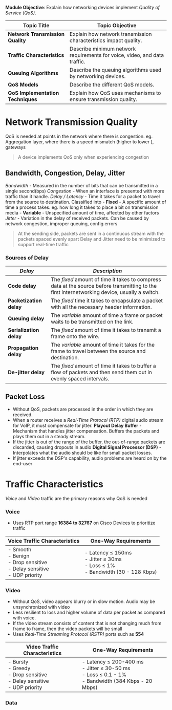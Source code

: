 **Module Objective**: Explain how networking devices implement *Quality of Service (QoS)*.

|**Topic Title**|**Topic Objective**|
|---|---|
|**Network Transmission Quality**|Explain how network transmission characteristics impact quality.|
|**Traffic Characteristics**|Describe minimum network requirements for voice, video, and data traffic.|
|**Queuing Algorithms**|Describe the queuing algorithms used by networking devices.|
|**QoS Models**|Describe the different QoS models.|
|**QoS Implementation Techniques**|Explain how QoS uses mechanisms to ensure transmission quality.|
# Network Transmission Quality
QoS is needed at points in the network where there is congestion. eg. Aggregation layer, where there is a speed mismatch (higher to lower ), gateways
> A device implements QoS only when experiencing congestion

## Bandwidth, Congestion, Delay, Jitter
*Bandwidth* - Measured in the number of bits that can be transmitted in a single second(bps)
*Congestion* - When an interface is presented with more traffic than it handle. 
*Delay / Latency* - Time it takes for a packet to travel from the source to destination. Classified into
	- **Fixed** - A specific amount of time a process takes. eg. how long it takes to place a bit on transmission media
	- **Variable** - Unspecified amount of time, affected by other factors
*Jitter* - Variation in the delay of received packets. Can be caused by network congestion, improper queuing, config errors
>At the sending side, packets are sent in a continuous stream with the packets spaced evenly apart
>Delay and Jitter need to be minimized to support real-time traffic
### Sources of Delay

| ***Delay***             | ***Description***                                                                                                                             |
| ----------------------- | --------------------------------------------------------------------------------------------------------------------------------------------- |
| **Code delay**          | The *fixed* amount of time it takes to compress data at the source before transmitting to the first internetworking device, usually a switch. |
| **Packetization delay** | The *fixed* time it takes to encapsulate a packet with all the necessary header information.                                                  |
| **Queuing delay**       | The *variable* amount of time a frame or packet waits to be transmitted on the link.                                                          |
| **Serialization delay** | The *fixed* amount of time it takes to transmit a frame onto the wire.                                                                        |
| **Propagation delay**   | The *variable* amount of time it takes for the frame to travel between the source and destination.                                            |
| **De-jitter delay**     | The *fixed* amount of time it takes to buffer a flow of packets and then send them out in evenly spaced intervals.                            |
## Packet Loss
- Without QoS, packets are processed in the order in which they are received.
- When a router receives a *Real-Time Protocol (RTP)* digital audio stream for VoIP, it must compensate for jitter.
**Playout Delay Buffer** - Mechanism that handles jitter compensation. Buffers the packets and plays them out in a steady stream.
- If the jitter is out of the range of the buffer, the out-of-range packets are discarded, causing dropouts in audio
**Digital Signal Processor (DSP)** - Interpolates what the audio should be like for small packet losses.
- If jitter exceeds the DSP's capability, audio problems are heard on by the end-user


# Traffic Characteristics
*Voice*  and *Video*  traffic are the primary reasons why QoS is needed

### Voice
- Uses RTP port range **16384 to 32767**  on Cisco Devices to prioritize traffic

| Voice Traffic Characteristics                                                   | One-Way Requirements                                                                |
| ------------------------------------------------------------------------------- | ----------------------------------------------------------------------------------- |
| - Smooth<br>- Benign<br>- Drop sensitive<br>- Delay sensitive<br>- UDP priority | - Latency ≤ 150ms<br>- Jitter ≤ 30ms<br>- Loss ≤ 1% <br>- Bandwidth (30 - 128 Kbps) |

### Video
- Without QoS, video appears blurry or in slow motion. Audio may be unsynchronized with video
- Less resilient to loss and higher volume of data per packet as compared with voice.
- If the video stream consists of content that is not changing much from frame to frame, then the video packets will be small
- Uses *Real-Time Streaming Protocol (RSTP)*  ports such as **554**

| Video Traffic Characteristics                                                   | One-Way Requirements                                                                                    |
| ------------------------------------------------------------------------------- | ------------------------------------------------------------------------------------------------------- |
| - Bursty<br>- Greedy<br>- Drop sensitive<br>- Delay sensitive<br>- UDP priority | - Latency ≤ 200-400 ms<br>- Jitter ≤ 30-50 ms<br>- Loss ≤ 0.1 - 1%<br>- Bandwidth (384 Kbps -  20 Mbps) |

### Data